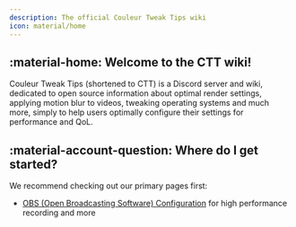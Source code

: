 ```yaml
---
description: The official Couleur Tweak Tips wiki
icon: material/home
---
```


## :material-home: Welcome to the CTT wiki!

Couleur Tweak Tips (shortened to CTT) is a Discord server and wiki, dedicated to open source information about optimal render settings, applying motion blur to videos, tweaking operating systems and much more, simply to help users optimally configure their settings for performance and QoL.

## :material-account-question: Where do I get started?

We recommend checking out our primary pages first:

- [OBS (Open Broadcasting Software) Configuration](/video-and-renders/obs/) for high performance recording and more
<!-- - [blur Configuration](/blur/) for applying motion blur to videos
- [Programs](/programs/) for software that we find useful
- [Minecraft](/minecraft/) for configuring Minecraft for QoL and performance -->